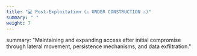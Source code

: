 ```yaml
---
title: "💻 Post-Exploitation (⚠ UNDER CONSTRUCTION ⚠)"
summary: " "
weight: 7
---
```


summary: "Maintaining and expanding access after initial compromise through lateral movement, persistence mechanisms, and data exfiltration."